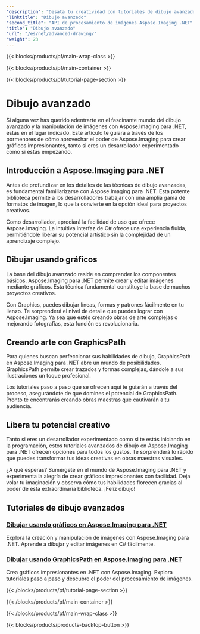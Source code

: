 ```yaml
---
"description": "Desata tu creatividad con tutoriales de dibujo avanzados en Aspose.Imaging para .NET. Aprende a crear y editar imágenes fácilmente con C#."
"linktitle": "Dibujo avanzado"
"second_title": "API de procesamiento de imágenes Aspose.Imaging .NET"
"title": "Dibujo avanzado"
"url": "/es/net/advanced-drawing/"
"weight": 23
---
```


{{< blocks/products/pf/main-wrap-class >}}

{{< blocks/products/pf/main-container >}}

{{< blocks/products/pf/tutorial-page-section >}}

# Dibujo avanzado


Si alguna vez has querido adentrarte en el fascinante mundo del dibujo avanzado y la manipulación de imágenes con Aspose.Imaging para .NET, estás en el lugar indicado. Este artículo te guiará a través de los pormenores de cómo aprovechar el poder de Aspose.Imaging para crear gráficos impresionantes, tanto si eres un desarrollador experimentado como si estás empezando.

## Introducción a Aspose.Imaging para .NET

Antes de profundizar en los detalles de las técnicas de dibujo avanzadas, es fundamental familiarizarse con Aspose.Imaging para .NET. Esta potente biblioteca permite a los desarrolladores trabajar con una amplia gama de formatos de imagen, lo que la convierte en la opción ideal para proyectos creativos.

Como desarrollador, apreciará la facilidad de uso que ofrece Aspose.Imaging. La intuitiva interfaz de C# ofrece una experiencia fluida, permitiéndole liberar su potencial artístico sin la complejidad de un aprendizaje complejo.

## Dibujar usando gráficos

La base del dibujo avanzado reside en comprender los componentes básicos. Aspose.Imaging para .NET permite crear y editar imágenes mediante gráficos. Esta técnica fundamental constituye la base de muchos proyectos creativos. 

Con Graphics, puedes dibujar líneas, formas y patrones fácilmente en tu lienzo. Te sorprenderá el nivel de detalle que puedes lograr con Aspose.Imaging. Ya sea que estés creando obras de arte complejas o mejorando fotografías, esta función es revolucionaria.

## Creando arte con GraphicsPath

Para quienes buscan perfeccionar sus habilidades de dibujo, GraphicsPath en Aspose.Imaging para .NET abre un mundo de posibilidades. GraphicsPath permite crear trazados y formas complejas, dándole a sus ilustraciones un toque profesional.

Los tutoriales paso a paso que se ofrecen aquí te guiarán a través del proceso, asegurándote de que domines el potencial de GraphicsPath. Pronto te encontrarás creando obras maestras que cautivarán a tu audiencia.

## Libera tu potencial creativo

Tanto si eres un desarrollador experimentado como si te estás iniciando en la programación, estos tutoriales avanzados de dibujo en Aspose.Imaging para .NET ofrecen opciones para todos los gustos. Te sorprenderá lo rápido que puedes transformar tus ideas creativas en obras maestras visuales.

¿A qué esperas? Sumérgete en el mundo de Aspose.Imaging para .NET y experimenta la alegría de crear gráficos impresionantes con facilidad. Deja volar tu imaginación y observa cómo tus habilidades florecen gracias al poder de esta extraordinaria biblioteca. ¡Feliz dibujo!
## Tutoriales de dibujo avanzados
### [Dibujar usando gráficos en Aspose.Imaging para .NET](./draw-using-graphics/)
Explora la creación y manipulación de imágenes con Aspose.Imaging para .NET. Aprende a dibujar y editar imágenes en C# fácilmente.
### [Dibujar usando GraphicsPath en Aspose.Imaging para .NET](./draw-using-graphicspath/)
Crea gráficos impresionantes en .NET con Aspose.Imaging. Explora tutoriales paso a paso y descubre el poder del procesamiento de imágenes.

{{< /blocks/products/pf/tutorial-page-section >}}

{{< /blocks/products/pf/main-container >}}

{{< /blocks/products/pf/main-wrap-class >}}

{{< blocks/products/products-backtop-button >}}